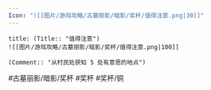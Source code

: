 ```yaml
---
Icon: "![[图片/游戏攻略/古墓丽影/暗影/奖杯/值得注意.png|30]]"
---
```

```ad-common-bronze-trophy
title: (Title:: "值得注意")
![[图片/游戏攻略/古墓丽影/暗影/奖杯/值得注意.png|100]]

(Comment:: "从村民处获知 5 处有意思的地点")
```

#古墓丽影/暗影/奖杯 #奖杯 #奖杯/铜
